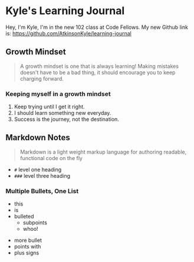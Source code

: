 # Kyle's Learning Journal
Hey, I'm Kyle, I'm in the new 102 class at Code Fellows. My new Github link is: https://github.com/AtkinsonKyle/learning-journal

## Growth Mindset
> A growth mindset is one that is always learning! Making mistakes doesn't have to be a bad thing, it should encourage you to keep charging forward.

### Keeping myself in a growth mindset
1. Keep trying until I get it right.
1. I should learn something new everyday.
1. Success is the journey, not the destination.


## Markdown Notes
> Markdown is a light weight markup language for authoring readable, functional code on the fly
- `#` level one heading
- `###` level three heading


### Multiple Bullets, One List
- this
- is
- bulleted
  - subpoints
  - whoo!
+ more bullet
+ points with
+ plus signs
